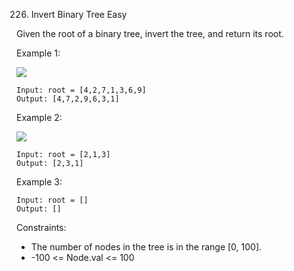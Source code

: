 226. Invert Binary Tree
Easy

Given the root of a binary tree, invert the tree, and return its root.

Example 1:

![](https://assets.leetcode.com/uploads/2021/03/14/invert1-tree.jpg)

```
Input: root = [4,2,7,1,3,6,9]
Output: [4,7,2,9,6,3,1]
```

Example 2:

![](https://assets.leetcode.com/uploads/2021/03/14/invert2-tree.jpg)

```
Input: root = [2,1,3]
Output: [2,3,1]
```

Example 3:

```
Input: root = []
Output: []
```

Constraints:

 - The number of nodes in the tree is in the range [0, 100].
 - -100 <= Node.val <= 100